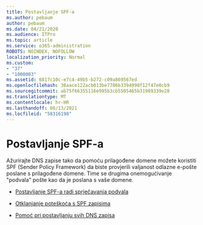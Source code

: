 ```yaml
---
title: Postavljanje SPF-a
ms.author: pebaum
author: pebaum
ms.date: 04/21/2020
ms.audience: ITPro
ms.topic: article
ms.service: o365-administration
ROBOTS: NOINDEX, NOFOLLOW
localization_priority: Normal
ms.custom:
- "37"
- "1000003"
ms.assetid: 6817c10c-e7c4-49b5-b272-c09a869567ed
ms.openlocfilehash: 38aace122acb013be7786b3394990f12f47e0cb9
ms.sourcegitcommit: ab75f66355116e995b3cb5505465b31989339e28
ms.translationtype: MT
ms.contentlocale: hr-HR
ms.lasthandoff: 08/13/2021
ms.locfileid: "58316198"
---
```

# <a name="set-up-spf"></a>Postavljanje SPF-a

Ažurirajte DNS zapise tako da pomoću prilagođene domene možete koristiti SPF (Sender Policy Framework) da biste provjerili valjanost odlazne e-pošte poslane s prilagođene domene. Time se drugima onemogućivanje "podvala" pošte kao da je poslana s vaše domene.
  
- [Postavljanje SPF-a radi sprječavanja podvala](https://docs.microsoft.com/microsoft-365/security/office-365-security/set-up-spf-in-office-365-to-help-prevent-spoofing)

- [Otklanjanje poteškoća s SPF zapisima](https://docs.microsoft.com/microsoft-365/security/office-365-security/how-office-365-uses-spf-to-prevent-spoofing#SPFTroubleshoot)

- [Pomoć pri postavljanju svih DNS zapisa](https://docs.microsoft.com/microsoft-365/admin/get-help-with-domains/create-dns-records-at-any-dns-hosting-provider)
